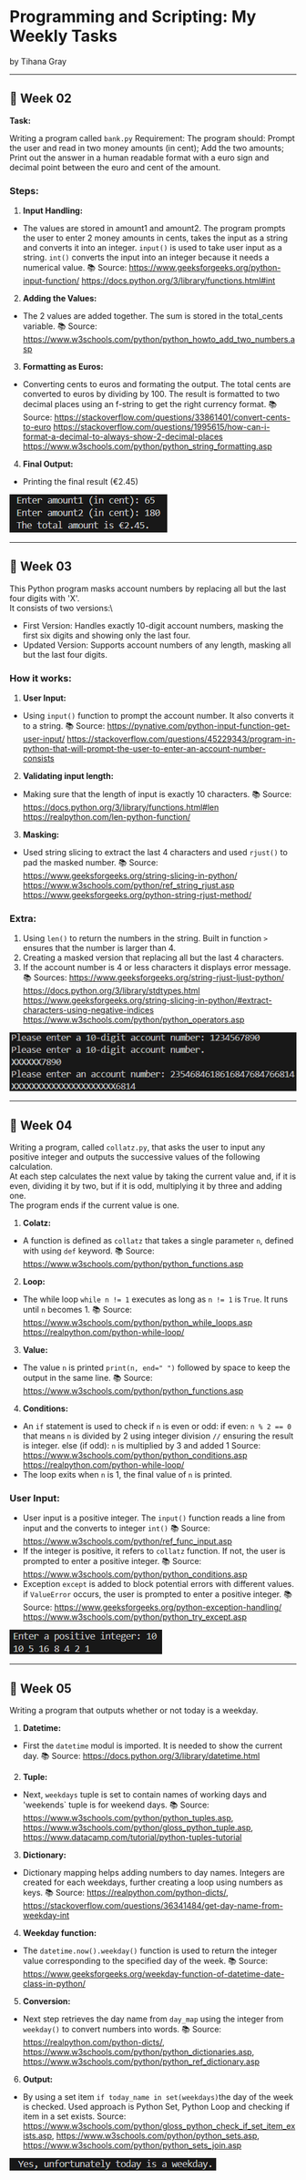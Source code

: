 # Programming and Scripting: My Weekly Tasks

by Tihana Gray

---

## 📅 Week 02

**Task:**

Writing a program called `bank.py` 
Requirement: The program should: Prompt the user and read in two money amounts (in cent); Add the two amounts; Print out the answer in a human readable format with a euro sign and decimal point between the euro and cent of the amount.

### Steps:
1. **Input Handling:**
- The values are stored in amount1 and amount2. The program prompts the user to enter 2 money amounts in cents, takes the input as a string and converts it into an integer.
`input()` is used to take user input as a string.
`int()` converts the input into an integer because it needs a numerical value. 
📚 Source: https://www.geeksforgeeks.org/python-input-function/
https://docs.python.org/3/library/functions.html#int

2. **Adding the Values:** 
- The 2 values are added together. The sum is stored in the total_cents variable.
📚 Source: https://www.w3schools.com/python/python_howto_add_two_numbers.asp

3. **Formatting as Euros:** 
- Converting cents to euros and formating the output. 
The total cents are converted to euros by dividing by 100. The result is formatted to two decimal places using an f-string to get the right currency format.
📚 Source: https://stackoverflow.com/questions/33861401/convert-cents-to-euro
https://stackoverflow.com/questions/1995615/how-can-i-format-a-decimal-to-always-show-2-decimal-places
https://www.w3schools.com/python/python_string_formatting.asp

4. **Final Output:** 
- Printing the final result (€2.45)

![bank.py output](<Screenshot 2025-03-02 131955.png>)

---

## 📅 Week 03

This Python program masks account numbers by replacing all but the last four digits with 'X'.\
It consists of two versions:\
- First Version: Handles exactly 10-digit account numbers, masking the first six digits and showing only the last four.
- Updated Version: Supports account numbers of any length, masking all but the last four digits.

### How it works:

1. **User Input:**
- Using `input()` function to prompt the account number. It also converts it to a string.
📚 Source: https://pynative.com/python-input-function-get-user-input/
https://stackoverflow.com/questions/45229343/program-in-python-that-will-prompt-the-user-to-enter-an-account-number-consists

2. **Validating input length:**
- Making sure that the length of input is exactly 10 characters.
📚 Source: https://docs.python.org/3/library/functions.html#len
https://realpython.com/len-python-function/

3. **Masking:**
- Used string slicing to extract the last 4 characters and used `rjust()` to pad the masked number.
📚 Source: https://www.geeksforgeeks.org/string-slicing-in-python/
https://www.w3schools.com/python/ref_string_rjust.asp
https://www.geeksforgeeks.org/python-string-rjust-method/

### Extra:

1. Using `len()` to return the numbers in the string. Built in function `>` ensures that the number is larger than 4. 
2. Creating a masked version that replacing all but the last 4 characters.
3. If the account number is 4 or less characters it displays error message. 
📚 Sources: https://www.geeksforgeeks.org/string-rjust-ljust-python/
https://docs.python.org/3/library/stdtypes.html
https://www.geeksforgeeks.org/string-slicing-in-python/#extract-characters-using-negative-indices
https://www.w3schools.com/python/python_operators.asp

![terminal output](<Screenshot 2025-03-02 134704.png>)

---

## 📅 Week 04

Writing a program, called `collatz.py`, that asks the user to input any positive integer and outputs the successive values of the following calculation.\
At each step calculates the next value by taking the current value and, if it is even, dividing it by two, but if it is odd, multiplying it by three and adding one.\
The program ends if the current value is one.

1. **Colatz:**
- A function is defined as `collatz` that takes a single parameter `n`, defined with using `def` keyword.
📚 Source: https://www.w3schools.com/python/python_functions.asp

2. **Loop:**
- The while loop `while n != 1` executes as long as `n != 1` is `True`. It runs until `n` becomes 1.
📚 Source: https://www.w3schools.com/python/python_while_loops.asp
https://realpython.com/python-while-loop/

3. **Value:**
- The value `n` is printed `print(n, end=" ")` followed by space to keep the output in the same line.
📚 Source: https://www.w3schools.com/python/python_functions.asp

4. **Conditions:**
- An `if` statement is used to check if `n` is even or odd: 
  if even: `n % 2 == 0` that means `n` is divided by 2 using integer division `//` ensuring the result is integer.
  else (if odd): `n` is multiplied by 3 and added 1
Source: https://www.w3schools.com/python/python_conditions.asp 
https://realpython.com/python-while-loop/
- The loop exits when `n` is 1, the final value of `n` is printed.

### User Input:
- User input is a positive integer. The `input()` function reads a line from input and the converts to integer `int()`
📚 Source: https://www.w3schools.com/python/ref_func_input.asp
- If the integer is positive, it refers to `collatz` function. If not, the user is prompted to enter a positive integer.
📚 Source: https://www.w3schools.com/python/python_conditions.asp
- Exception `except` is added to block potential errors with different values. if `ValueError` occurs, the user is prompted
to enter a positive integer.
📚 Source: https://www.geeksforgeeks.org/python-exception-handling/
https://www.w3schools.com/python/python_try_except.asp

![collatz output](<Screenshot 2025-03-03 094434.png>)

---

## 📅 Week 05

Writing a program that outputs whether or not today is a weekday.

1. **Datetime:**
- First the `datetime` modul is imported. It is needed to show the current day.
📚 Source: https://docs.python.org/3/library/datetime.html

2. **Tuple:**
- Next, `weekdays` tuple is set to contain names of working days and 'weekends` tuple is for weekend days.
📚 Source: https://www.w3schools.com/python/python_tuples.asp, https://www.w3schools.com/python/gloss_python_tuple.asp, https://www.datacamp.com/tutorial/python-tuples-tutorial

3. **Dictionary:**
- Dictionary mapping helps adding numbers to day names. Integers are created for each weekdays, further creating a loop using numbers as keys.
📚 Source: https://realpython.com/python-dicts/, https://stackoverflow.com/questions/36341484/get-day-name-from-weekday-int

4. **Weekday function:**
- The `datetime.now().weekday()` function is used to return the integer value corresponding to the specified day of the week.
📚 Source: https://www.geeksforgeeks.org/weekday-function-of-datetime-date-class-in-python/

5. **Conversion:**
- Next step retrieves the day name from `day_map` using the integer from `weekday()` to convert numbers into words.
📚 Source: https://realpython.com/python-dicts/, https://www.w3schools.com/python/python_dictionaries.asp, https://www.w3schools.com/python/python_ref_dictionary.asp

6. **Output:**
- By using a set item `if today_name in set(weekdays)`the day of the week is checked. Used approach is Python Set, Python Loop and checking if item in a set exists.
Source: https://www.w3schools.com/python/gloss_python_check_if_set_item_exists.asp, https://www.w3schools.com/python/python_sets.asp, https://www.w3schools.com/python/python_sets_join.asp

![weekday checker output](<Screenshot 2025-03-18 211432.png>)